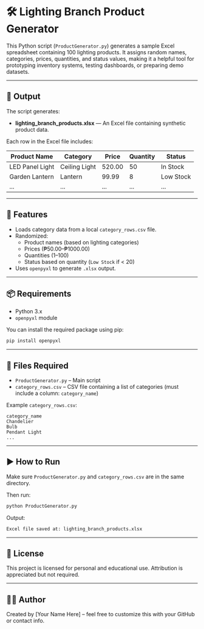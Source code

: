 # 🛠️ Lighting Branch Product Generator

This Python script (`ProductGenerator.py`) generates a sample Excel spreadsheet containing 100 lighting products. It assigns random names, categories, prices, quantities, and status values, making it a helpful tool for prototyping inventory systems, testing dashboards, or preparing demo datasets.

---

## 📁 Output

The script generates:

- **lighting_branch_products.xlsx** — An Excel file containing synthetic product data.

Each row in the Excel file includes:

| Product Name       | Category        | Price  | Quantity | Status     |
|--------------------|------------------|--------|----------|------------|
| LED Panel Light     | Ceiling Light    | 520.00 | 50       | In Stock   |
| Garden Lantern      | Lantern          | 99.99  | 8        | Low Stock  |
| ...                | ...              | ...    | ...      | ...        |

---

## 🧩 Features

- Loads category data from a local `category_rows.csv` file.
- Randomized:
  - Product names (based on lighting categories)
  - Prices (₱50.00–₱1000.00)
  - Quantities (1–100)
  - Status based on quantity (`Low Stock` if < 20)
- Uses `openpyxl` to generate `.xlsx` output.

---

## 📦 Requirements

- Python 3.x
- `openpyxl` module

You can install the required package using pip:

```bash
pip install openpyxl
```

---

## 📂 Files Required

- `ProductGenerator.py` – Main script
- `category_rows.csv` – CSV file containing a list of categories (must include a column: `category_name`)

Example `category_rows.csv`:
```csv
category_name
Chandelier
Bulb
Pendant Light
...
```

---

## ▶️ How to Run

Make sure `ProductGenerator.py` and `category_rows.csv` are in the same directory.

Then run:

```bash
python ProductGenerator.py
```

Output:
```bash
Excel file saved at: lighting_branch_products.xlsx
```

---

## 📜 License

This project is licensed for personal and educational use. Attribution is appreciated but not required.

---

## 🙋‍♂️ Author

Created by [Your Name Here] – feel free to customize this with your GitHub or contact info.
